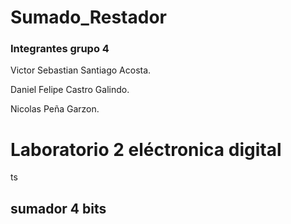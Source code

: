 # Sumado_Restador
### Integrantes grupo 4
Victor Sebastian Santiago Acosta.

Daniel Felipe Castro Galindo.

Nicolas Peña Garzon.

# Laboratorio 2 eléctronica digital
ts
## sumador 4 bits
